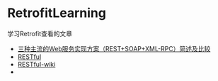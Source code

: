 # RetrofitLearning
学习Retrofit查看的文章

* [三种主流的Web服务实现方案（REST+SOAP+XML-RPC）简述及比较](http://www.cnblogs.com/lanxuezaipiao/archive/2013/05/11/3072436.html)
* [RESTful](http://baike.baidu.com/link?url=9HWljsTnlN7rNBBmz6wWkxC2tjCUDQE3dRuGu9O7rYGRnv1v75Apii9D2dpj3yu56K8Qp0BT3q_6x69q1WYxDa)
* [RESTful-wiki](https://zh.wikipedia.org/wiki/REST)
* 

